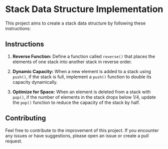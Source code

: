 # Stack Data Structure Implementation

This project aims to create a stack data structure by following these instructions:

## Instructions

1. **Reverse Function:**
   Define a function called `reverse()` that places the elements of one stack into another stack in reverse order.

2. **Dynamic Capacity:**
   When a new element is added to a stack using `push()`, if the stack is full, implement a `push()` function to double its capacity dynamically.

3. **Optimize for Space:**
   When an element is deleted from a stack with `pop()`, if the number of elements in the stack drops below 1/4, update the `pop()` function to reduce the capacity of the stack by half.

## Contributing

Feel free to contribute to the improvement of this project. If you encounter any issues or have suggestions, please open an issue or create a pull request.


